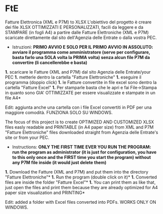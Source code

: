 # FtE
Fatture Elettronica (XML e P7M) to XLSX
 L'obiettivo del progetto è creare dei file XLSX OTTIMIZZATI E PERSONALIZZATI, facili da leggere e da STAMPARE (in fogli A4) a partire dalle Fatture Elettroniche (XML e P7M) scaricate direttamente dal sito dell'Agenzia delle Entrate o dalla vostra PEC.
* Istruzioni: 
 __PRIMO AVVIO E SOLO PER IL PRIMO AVVIO IN ASSOLUTO: avviare il programma come amministratore (serve per configurare, basta farlo una SOLA volta la PRIMA volta) senza alcun file P7M da convertire (li cancellerebbe e basta)__

__1.__  scaricare le Fatture (XML and P7M) dal sito Agenzia delle Entrate/your PEC
__1.__  metterle dentro la cartella "Fatture Elettroniche" 
__1.__  eseguire il programma (doppio click)
__1.__  le Fatture convertite in file excel sono dentro la cartella "Fatture Excel" 
__1.__  Per stamparle basta che le apri e fai File->Stampa in quanto sono GIA' OTTIMIZZATE per essere visualizzate e stampate in un file A4*

Edit: aggiunta anche una cartella con i file Excel convertiti in PDF per una maggiore comodità. FUNZIONA SOLO SU WINDOWS.

The focus of this project is to create OPTIMIZED AND CUSTOMIZED XLSX files easly readable and PRINTABLE (in A4 paper size) from XML and P7M "Fatture Elettroniche" files downloaded straight from Agenzia delle Entrate's site or from your PEC. 
* Instructions:
__ONLY THE FIRST TIME EVER YOU RUN THE PROGRAM: run the program as administrator (it is just for configuration, you have to this only once and the FIRST time you start the program) without any P7M file inside (it would just delete them)__

__1.__  Download the Fatture (XML and P7M) and put them into the directory "Fatture Elettroniche"*
__1.__  Run the program (double click on it)*
__1.__  Converted files are inside the folder "Fatture Excel"*
__1.__  You can print them as like that, just open the files and print them because they are already optimized for A4 paper size visualization and PRINTING*

Edit: added a folder with Excel files converted into PDFs. WORKS ONLY ON WINDOWS.
